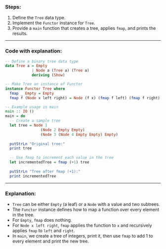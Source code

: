 
### Steps:

1. Define the `Tree` data type.
2. Implement the `Functor` instance for `Tree`.
3. Provide a `main` function that creates a tree, applies `fmap`, and prints the results.

---

### Code with explanation:

```haskell
-- Define a binary tree data type
data Tree a = Empty
            | Node a (Tree a) (Tree a)
            deriving (Show)

-- Make Tree an instance of Functor
instance Functor Tree where
  fmap _ Empty = Empty
  fmap f (Node x left right) = Node (f x) (fmap f left) (fmap f right)

-- Example usage in main
main :: IO ()
main = do
  -- Create a sample tree
  let tree = Node 1 
                (Node 2 Empty Empty) 
                (Node 3 (Node 4 Empty Empty) Empty)
  
  putStrLn "Original tree:"
  print tree
  
  -- Use fmap to increment each value in the tree
  let incrementedTree = fmap (+1) tree
  
  putStrLn "Tree after fmap (+1):"
  print incrementedTree
```

---

### Explanation:

* `Tree` can be either `Empty` (a leaf) or a `Node` with a value and two subtrees.
* The `Functor` instance defines how to map a function over every element in the tree.
* For `Empty`, `fmap` does nothing.
* For `Node x left right`, `fmap` applies the function to `x` and recursively applies `fmap` to `left` and `right`.
* In `main`, we create a tree of integers, print it, then use `fmap` to add 1 to every element and print the new tree.

